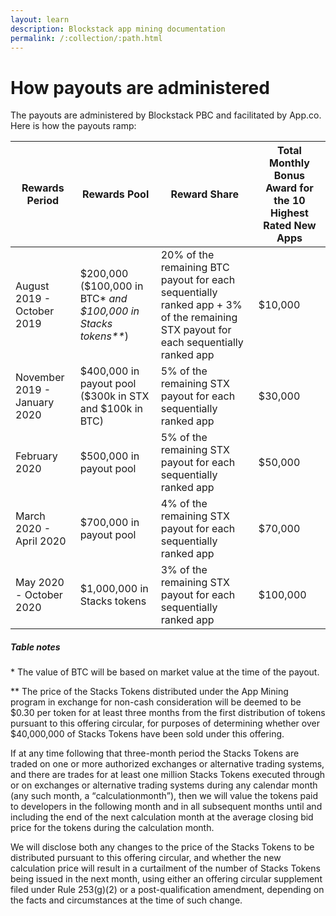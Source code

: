 ```yaml
---
layout: learn
description: Blockstack app mining documentation
permalink: /:collection/:path.html
---
```

# How payouts are administered

The payouts are administered by Blockstack PBC and facilitated by App.co. Here is how the payouts ramp: 

<div class="uk-overflow-auto">
<table class="uk-table uk-table-small uk-table-striped">
   <thead>
      <tr>
         <th>Rewards Period</th>
         <th>Rewards Pool</th>
         <th>Reward Share</th>
         <th>Total Monthly Bonus Award for the 10 Highest Rated New Apps</th>
      </tr>
   </thead>
   <tbody>
      <tr>
         <td>August 2019 - October 2019</td>
         <td>$200,000 ($100,000 in BTC* <em> and $100,000 in Stacks tokens**</em>)</td>
         <td>20% of the remaining BTC payout for each sequentially ranked app + 3% of the remaining STX payout for each sequentially ranked app</td>
         <td>$10,000</td>
      </tr>
      <tr>
         <td>November 2019 - January 2020</td>
         <td>$400,000 in payout pool ($300k in STX and $100k in BTC)</td>
         <td>5% of the remaining STX payout for each sequentially ranked app</td>
         <td>$30,000</td>
      </tr>
      <tr>
         <td>February 2020</td>
         <td>$500,000 in payout pool</td>
         <td>5% of the remaining STX payout for each sequentially ranked app</td>
         <td>$50,000</td>
      </tr>
      <tr>
         <td>March 2020 - April 2020</td>
         <td>$700,000 in payout pool</td>
         <td>4% of the remaining STX payout for each sequentially ranked app</td>
         <td>$70,000</td>
      </tr>
      <tr>
         <td>May 2020 - October 2020</td>
         <td>$1,000,000 in Stacks tokens</td>
         <td>3% of the remaining STX payout for each sequentially ranked app</td>
         <td>$100,000</td>
      </tr>
   </tbody>
</table>
</div>

<h5>Table notes</h5>
<div class="uk-text-small">
<p>* The value of BTC will be based on market value at the time of the payout.</p>
<p>** The price of the Stacks Tokens distributed under the App Mining program in exchange for non-cash consideration will be deemed to be $0.30 per token for at least three months from the first distribution of tokens pursuant to this offering circular, for purposes of determining whether over $40,000,000 of Stacks Tokens have been sold under this offering.</p>
<p>
If at any time following that three-month period the Stacks Tokens are traded on one or more authorized exchanges or alternative trading systems, and there are trades for at least one million Stacks Tokens executed through or on exchanges or alternative trading systems during any calendar month (any such month, a <q>calculationmonth</q>), then we will value the tokens paid to developers in the following month and in all subsequent months until and including the end of the next calculation month at the average closing bid price for the tokens during the calculation month. 
</p>
<p>
We will disclose both any changes to the price of the Stacks Tokens to be distributed pursuant to this offering circular, and whether the new calculation price will result in a curtailment of the number of Stacks Tokens being issued in the next month, using either an offering circular supplement filed under Rule 253(g)(2) or a post-qualification amendment, depending on the facts and circumstances at the time of such change.
</p>
</div>